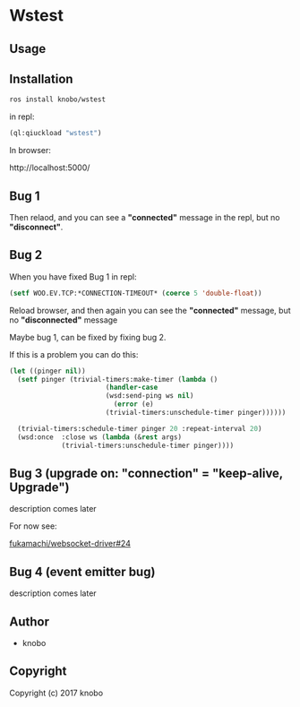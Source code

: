 # Wstest

## Usage

## Installation
``` sh
ros install knobo/wstest
```

in repl:
``` cl
(ql:qiuckload "wstest")
```

In browser:

http://localhost:5000/

## Bug 1
Then relaod, and you can see a **"connected"** message in the repl, but no **"disconnect"**.

## Bug 2
When you have fixed Bug 1
in repl:
``` cl
(setf WOO.EV.TCP:*CONNECTION-TIMEOUT* (coerce 5 'double-float))
```
Reload browser, and then again you can see the **"connected"** message, but no **"disconnected"** message

Maybe bug 1, can be fixed by fixing bug 2.

If this is a problem you can do this:

``` cl
(let ((pinger nil))
  (setf pinger (trivial-timers:make-timer (lambda ()
					    (handler-case
						(wsd:send-ping ws nil)
					      (error (e)
						(trivial-timers:unschedule-timer pinger))))))

  (trivial-timers:schedule-timer pinger 20 :repeat-interval 20)
  (wsd:once  :close ws (lambda (&rest args)
			 (trivial-timers:unschedule-timer pinger))))
```

## Bug 3  (upgrade on: "connection" = "keep-alive, Upgrade")
description comes later

For now see:

[fukamachi/websocket-driver#24](https://github.com/fukamachi/websocket-driver/issues/24)


## Bug 4 (event emitter bug)
description comes later

## Author

* knobo

## Copyright

Copyright (c) 2017 knobo
